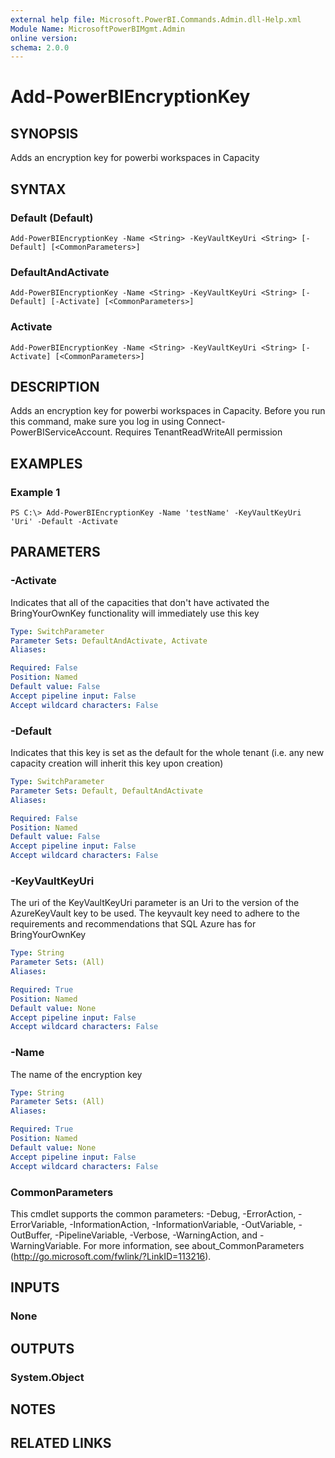 ```yaml
---
external help file: Microsoft.PowerBI.Commands.Admin.dll-Help.xml
Module Name: MicrosoftPowerBIMgmt.Admin
online version:
schema: 2.0.0
---
```


# Add-PowerBIEncryptionKey

## SYNOPSIS
Adds an encryption key for powerbi workspaces in Capacity 

## SYNTAX

### Default (Default)
```
Add-PowerBIEncryptionKey -Name <String> -KeyVaultKeyUri <String> [-Default] [<CommonParameters>]
```

### DefaultAndActivate
```
Add-PowerBIEncryptionKey -Name <String> -KeyVaultKeyUri <String> [-Default] [-Activate] [<CommonParameters>]
```

### Activate
```
Add-PowerBIEncryptionKey -Name <String> -KeyVaultKeyUri <String> [-Activate] [<CommonParameters>]
```

## DESCRIPTION
Adds an encryption key for powerbi workspaces in Capacity. Before you run this command, make sure you log in using Connect-PowerBIServiceAccount.
Requires TenantReadWriteAll permission

## EXAMPLES

### Example 1
```
PS C:\> Add-PowerBIEncryptionKey -Name 'testName' -KeyVaultKeyUri 'Uri' -Default -Activate
```

## PARAMETERS

### -Activate
Indicates that all of the capacities that don't have activated the BringYourOwnKey functionality will immediately use this key

```yaml
Type: SwitchParameter
Parameter Sets: DefaultAndActivate, Activate
Aliases:

Required: False
Position: Named
Default value: False
Accept pipeline input: False
Accept wildcard characters: False
```

### -Default
Indicates that this key is set as the default for the whole tenant (i.e. any new capacity creation will inherit this key upon creation)

```yaml
Type: SwitchParameter
Parameter Sets: Default, DefaultAndActivate
Aliases:

Required: False
Position: Named
Default value: False
Accept pipeline input: False
Accept wildcard characters: False
```

### -KeyVaultKeyUri
The uri of the KeyVaultKeyUri parameter is an Uri to the version of the AzureKeyVault key to be used.
The keyvault key need to adhere to the requirements and recommendations that SQL Azure has for BringYourOwnKey

```yaml
Type: String
Parameter Sets: (All)
Aliases:

Required: True
Position: Named
Default value: None
Accept pipeline input: False
Accept wildcard characters: False
```

### -Name
The name of the encryption key

```yaml
Type: String
Parameter Sets: (All)
Aliases:

Required: True
Position: Named
Default value: None
Accept pipeline input: False
Accept wildcard characters: False
```

### CommonParameters
This cmdlet supports the common parameters: -Debug, -ErrorAction, -ErrorVariable, -InformationAction, -InformationVariable, -OutVariable, -OutBuffer, -PipelineVariable, -Verbose, -WarningAction, and -WarningVariable. For more information, see about_CommonParameters (http://go.microsoft.com/fwlink/?LinkID=113216).

## INPUTS

### None

## OUTPUTS

### System.Object

## NOTES

## RELATED LINKS
